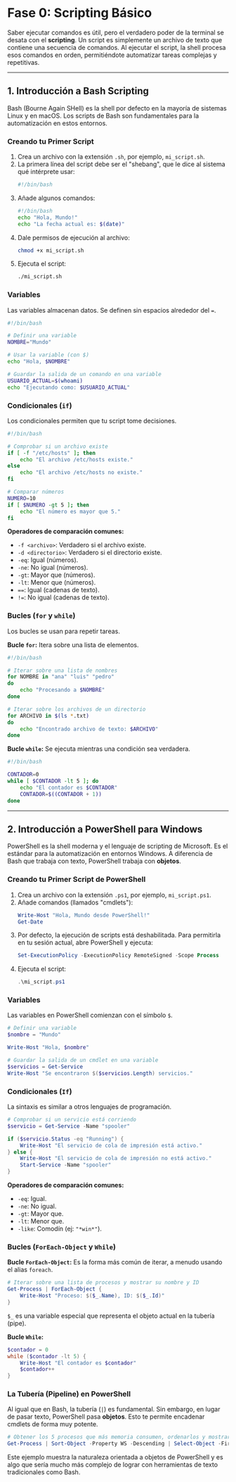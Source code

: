 # Fase 0: Scripting Básico

Saber ejecutar comandos es útil, pero el verdadero poder de la terminal se desata con el **scripting**. Un script es simplemente un archivo de texto que contiene una secuencia de comandos. Al ejecutar el script, la shell procesa esos comandos en orden, permitiéndote automatizar tareas complejas y repetitivas.

---

## 1. Introducción a Bash Scripting

Bash (Bourne Again SHell) es la shell por defecto en la mayoría de sistemas Linux y en macOS. Los scripts de Bash son fundamentales para la automatización en estos entornos.

### **Creando tu Primer Script**

1.  Crea un archivo con la extensión `.sh`, por ejemplo, `mi_script.sh`.
2.  La primera línea del script debe ser el "shebang", que le dice al sistema qué intérprete usar:
    ```bash
    #!/bin/bash
    ```
3.  Añade algunos comandos:
    ```bash
    #!/bin/bash
    echo "Hola, Mundo!"
    echo "La fecha actual es: $(date)"
    ```
4.  Dale permisos de ejecución al archivo:
    ```bash
    chmod +x mi_script.sh
    ```
5.  Ejecuta el script:
    ```bash
    ./mi_script.sh
    ```

### **Variables**

Las variables almacenan datos. Se definen sin espacios alrededor del `=`.

```bash
#!/bin/bash

# Definir una variable
NOMBRE="Mundo"

# Usar la variable (con $)
echo "Hola, $NOMBRE"

# Guardar la salida de un comando en una variable
USUARIO_ACTUAL=$(whoami)
echo "Ejecutando como: $USUARIO_ACTUAL"
```

### **Condicionales (`if`)**

Los condicionales permiten que tu script tome decisiones.

```bash
#!/bin/bash

# Comprobar si un archivo existe
if [ -f "/etc/hosts" ]; then
    echo "El archivo /etc/hosts existe."
else
    echo "El archivo /etc/hosts no existe."
fi

# Comparar números
NUMERO=10
if [ $NUMERO -gt 5 ]; then
    echo "El número es mayor que 5."
fi
```

**Operadores de comparación comunes:**
- `-f <archivo>`: Verdadero si el archivo existe.
- `-d <directorio>`: Verdadero si el directorio existe.
- `-eq`: Igual (números).
- `-ne`: No igual (números).
- `-gt`: Mayor que (números).
- `-lt`: Menor que (números).
- `==`: Igual (cadenas de texto).
- `!=`: No igual (cadenas de texto).

### **Bucles (`for` y `while`)**

Los bucles se usan para repetir tareas.

**Bucle `for`:** Itera sobre una lista de elementos.

```bash
#!/bin/bash

# Iterar sobre una lista de nombres
for NOMBRE in "ana" "luis" "pedro"
do
    echo "Procesando a $NOMBRE"
done

# Iterar sobre los archivos de un directorio
for ARCHIVO in $(ls *.txt)
do
    echo "Encontrado archivo de texto: $ARCHIVO"
done
```

**Bucle `while`:** Se ejecuta mientras una condición sea verdadera.

```bash
#!/bin/bash

CONTADOR=0
while [ $CONTADOR -lt 5 ]; do
    echo "El contador es $CONTADOR"
    CONTADOR=$((CONTADOR + 1))
done
```

---

<a name="powershell"></a>
## 2. Introducción a PowerShell para Windows

PowerShell es la shell moderna y el lenguaje de scripting de Microsoft. Es el estándar para la automatización en entornos Windows. A diferencia de Bash que trabaja con texto, PowerShell trabaja con **objetos**.

### **Creando tu Primer Script de PowerShell**

1.  Crea un archivo con la extensión `.ps1`, por ejemplo, `mi_script.ps1`.
2.  Añade comandos (llamados "cmdlets"):
    ```powershell
    Write-Host "Hola, Mundo desde PowerShell!"
    Get-Date
    ```
3.  Por defecto, la ejecución de scripts está deshabilitada. Para permitirla en tu sesión actual, abre PowerShell y ejecuta:
    ```powershell
    Set-ExecutionPolicy -ExecutionPolicy RemoteSigned -Scope Process
    ```
4.  Ejecuta el script:
    ```powershell
    .\mi_script.ps1
    ```

### **Variables**

Las variables en PowerShell comienzan con el símbolo `$`.

```powershell
# Definir una variable
$nombre = "Mundo"

Write-Host "Hola, $nombre"

# Guardar la salida de un cmdlet en una variable
$servicios = Get-Service
Write-Host "Se encontraron $($servicios.Length) servicios."
```

### **Condicionales (`If`)**

La sintaxis es similar a otros lenguajes de programación.

```powershell
# Comprobar si un servicio está corriendo
$servicio = Get-Service -Name "spooler"

if ($servicio.Status -eq "Running") {
    Write-Host "El servicio de cola de impresión está activo."
} else {
    Write-Host "El servicio de cola de impresión no está activo."
    Start-Service -Name "spooler"
}
```

**Operadores de comparación comunes:**
- `-eq`: Igual.
- `-ne`: No igual.
- `-gt`: Mayor que.
- `-lt`: Menor que.
- `-like`: Comodín (ej: `"*win*"`).

### **Bucles (`ForEach-Object` y `While`)**

**Bucle `ForEach-Object`:** Es la forma más común de iterar, a menudo usando el alias `foreach`.

```powershell
# Iterar sobre una lista de procesos y mostrar su nombre y ID
Get-Process | ForEach-Object {
    Write-Host "Proceso: $($_.Name), ID: $($_.Id)"
}
```
`$_` es una variable especial que representa el objeto actual en la tubería (pipe).

**Bucle `While`:**

```powershell
$contador = 0
while ($contador -lt 5) {
    Write-Host "El contador es $contador"
    $contador++
}
```

### **La Tubería (Pipeline) en PowerShell**

Al igual que en Bash, la tubería (`|`) es fundamental. Sin embargo, en lugar de pasar texto, PowerShell pasa **objetos**. Esto te permite encadenar cmdlets de forma muy potente.

```powershell
# Obtener los 5 procesos que más memoria consumen, ordenarlos y mostrar su nombre y consumo de memoria en MB
Get-Process | Sort-Object -Property WS -Descending | Select-Object -First 5 | Format-Table -Property Name, @{Name="Memoria (MB)"; Expression={$_.WS / 1MB -as [int]}}
```
Este ejemplo muestra la naturaleza orientada a objetos de PowerShell y es algo que sería mucho más complejo de lograr con herramientas de texto tradicionales como Bash.
